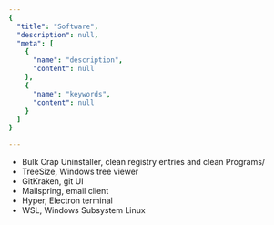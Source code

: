 ```yaml
---
{
  "title": "Software",
  "description": null,
  "meta": [
    {
      "name": "description",
      "content": null
    },
    {
      "name": "keywords",
      "content": null
    }
  ]
}

---
```

* Bulk Crap Uninstaller, clean registry entries and clean Programs/
* TreeSize, Windows tree viewer
* GitKraken, git UI
* Mailspring, email client
* Hyper, Electron terminal
* WSL, Windows Subsystem Linux